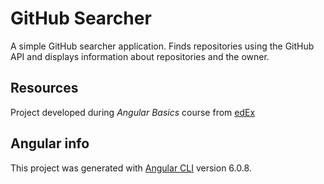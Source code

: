 # GitHub Searcher

A simple GitHub searcher application. Finds repositories using the GitHub API and displays information about repositories and the owner.

## Resources

Project developed during *Angular Basics* course from [edEx](https://www.edx.org/es/course/angular-fundamentals-1)

## Angular info

This project was generated with [Angular CLI](https://github.com/angular/angular-cli) version 6.0.8.
